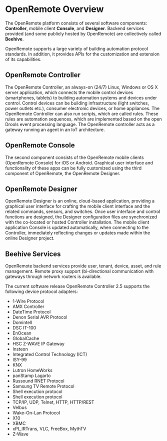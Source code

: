 # OpenRemote Overview

The OpenRemote platform consists of several software components: **Controller**, mobile client **Console**, and **Designer**. Backend services provided (and some publicly hosted by OpenRemote) are collectively called **Beehive**.

OpenRemote supports a large variety of building automation protocol standards. In addition, it provides APIs for the customization and extension of its capabilities.

## OpenRemote Controller

The OpenRemote Controller, an always-on (24/7) Linux, Windows or OS X server application, which connects the mobile control devices (smartphones, tablets) to building automation systems and devices under control. Control devices can be building infrastructure (light switches, power outlets etc.), consumer electronic devices, or home appliances. The OpenRemote Controller can also run scripts, which are called rules. These rules are automation sequences, which are implemented based on the open Drools event processing language. The OpenRemote controller acts as a gateway running an agent in an IoT architecture.

## OpenRemote Console

The second component consists of the OpenRemote mobile clients (OpenRemote Console) for iOS or Android. Graphical user interface and functionality of these apps can be fully customized using the third component of OpenRemote, the OpenRemote Designer.

## OpenRemote Designer

OpenRemote Designer is an online, cloud-based application, providing a graphical user interface for crafting the mobile client interface and the related commands, sensors, and switches. Once user interface and control functions are designed, the Designer configuration files are synchronized with the co-located or hosted Controller installation. The mobile client application Console is updated automatically, when connecting to the Controller, immediately reflecting changes or updates made within the online Designer project.

## Beehive Services

OpenRemote backend services provide user, tenant, device, asset, and rule management. Remote proxy support (bi-directional communication with gateways through network routers is available.

The current software release OpenRemote Controller 2.5 supports the following device protocol adapters:

* 1-Wire Protocol
* AMX Controller
* DateTime Protocol
* Denon Serial AVR Protocol
* Domintell
* DSC IT-100
* EnOcean
* GlobalCache
* HSC Z-WAVE IP Gateway
* Insteon
* Integrated Control Technology (ICT)
* ISY-99
* KNX
* Lutron HomeWorks
* panStamp Lagarto
* Russound RNET Protocol
* Samsung TV Remote Protocol
* Shell execution protocol
* Shell execution protocol
* TCP/IP, UDP, Telnet, HTTP, HTTP/REST
* Velbus
* Wake-On-Lan Protocol
* X10
* XBMC
* xPL,IRTrans, VLC, FreeBox, MythTV
* Z-Wave